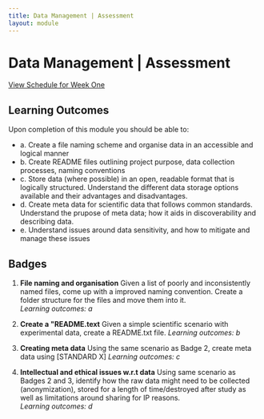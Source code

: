 ```yaml
---
title: Data Management | Assessment
layout: module
---
```



# Data Management | Assessment
[View Schedule for Week One](index.html)



## Learning Outcomes

Upon completion of this module you should be able to:


- a. Create a file naming scheme and organise data in an accessible and logical manner
- b. Create README files outlining project purpose, data collection processes, naming conventions 
- c. Store data (where possible) in an open, readable format that is logically structured. Understand the different data storage options available and their advantages and disadvantages.
- d. Create meta data for scientific data that follows common standards. Understand the prupose of meta data; how it aids in discoverability and describing data.
- e. Understand issues around data sensitivity, and how to mitigate and manage these issues  


## Badges


1. **File naming and organisation**
Given a list of poorly and inconsistently named files, come up with a improved naming convention. Create a folder structure for the files and move them into it.  
_Learning outcomes: a_


2. **Create a "README.text**
Given a simple scientific scenario with experimental data, create a README.txt file.
_Learning outcomes: b_


3. **Creating meta data**
Using the same scenario as Badge 2, create meta data using [STANDARD X]
_Learning outcomes: c_


4. **Intellectual and ethical issues w.r.t data**
Using same scenario as Badges 2 and 3, identify how the raw data might need to be collected (anonymization), stored for a length of time/destroyed after study as well as limitations around sharing for IP reasons.  
_Learning outcomes: d_

